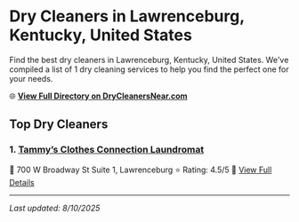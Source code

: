 # Dry Cleaners in Lawrenceburg, Kentucky, United States

Find the best dry cleaners in Lawrenceburg, Kentucky, United States. We've compiled a list of 1 dry cleaning services to help you find the perfect one for your needs.

🌐 **[View Full Directory on DryCleanersNear.com](https://drycleanersnear.com/city/US/Kentucky/Lawrenceburg)**

## Top Dry Cleaners

### 1. [Tammy’s Clothes Connection Laundromat](https://drycleanersnear.com/dryCleaner/688f205346b6614a95a960ff/tammy-s-clothes-connection-laundromat)
📍 700 W Broadway St Suite 1, Lawrenceburg
⭐ Rating: 4.5/5
🔗 [View Full Details](https://drycleanersnear.com/dryCleaner/688f205346b6614a95a960ff/tammy-s-clothes-connection-laundromat)


---

*Last updated: 8/10/2025*
